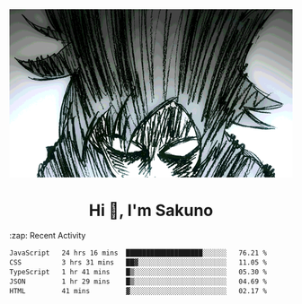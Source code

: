 <body>
<h1 align="center"></h1>
<br>
<div align="center">
<img width="auto" height="300" src="Img/mobFreakoutLonger.gif"/>
</div>
</div>
<h1 align="center">Hi 👋, I'm Sakuno</h1>
:zap: Recent Activity

<!--START_SECTION:waka-->

```txt
JavaScript   24 hrs 16 mins  ███████████████████░░░░░░   76.21 %
CSS          3 hrs 31 mins   ██▓░░░░░░░░░░░░░░░░░░░░░░   11.05 %
TypeScript   1 hr 41 mins    █▒░░░░░░░░░░░░░░░░░░░░░░░   05.30 %
JSON         1 hr 29 mins    █▒░░░░░░░░░░░░░░░░░░░░░░░   04.69 %
HTML         41 mins         ▓░░░░░░░░░░░░░░░░░░░░░░░░   02.17 %
```

<!--END_SECTION:waka-->
